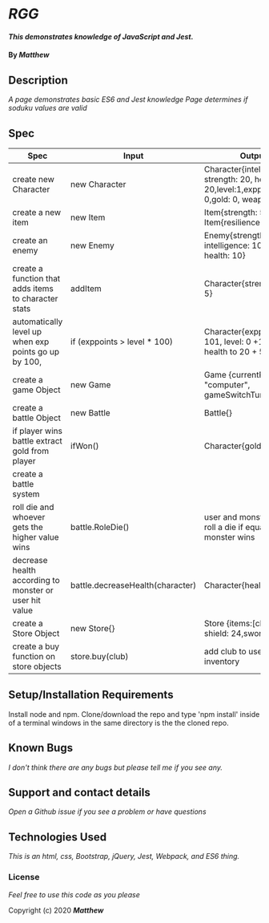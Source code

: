 
# _RGG_

#### _This demonstrates knowledge of JavaScript and Jest._

#### By _**Matthew**_


## Description

_A page demonstrates basic ES6 and Jest knowledge_
_Page determines if soduku values are valid_

## Spec
| Spec                                                   | Input                            | Output                                                                                       |
|--------------------------------------------------------|----------------------------------|----------------------------------------------------------------------------------------------|
| create new Character                                   | new Character                    | Character{intelligence:20, strength: 20, health: 20,level:1,exppoints: 0,gold: 0, weapon: 3} |
| create a new item                                      | new Item                         | Item{strength: 5,}, Item{resilience: 10}                                                     |
| create an enemy                                        | new Enemy                        | Enemy{strength: 20: intelligence: 10, gold: 5, health: 10}                                   |
| create a function that adds items to character stats   | addItem                          | Character{strength: 20 + 5}                                                                  |
| automatically level up when exp points go up by 100,   | if (exppoints > level * 100)     | Character{exppoints: 101, level: 0 +1} increase health to 20 + 5 etc....                     |
| create a game Object                                   | new Game                         | Game {currentPlayer: "computer", gameSwitchTurn()}                                           |
| create a battle Object                                 | new Battle                       | Battle{}                                                                                     |
| if player wins battle extract gold from player         | ifWon()                          | Character{gold:0 + 5}                                                                        |
| create a battle system                                 |                                  |                                                                                              |
| roll die and whoever gets the higher value wins        | battle.RoleDie()                 | user and monster both roll a die if equal the monster wins                                   |
| decrease health according to monster or user hit value | battle.decreaseHealth(character) | Character{health: 20 - 3}                                                                    |
| create a Store Object                                  | new Store{}                      | Store {items:[club:15, shield: 24,sword: 27] }                                               |
| create a buy function on store objects                 | store.buy(club)                  | add club to users inventory                                                                  |

## Setup/Installation Requirements

Install node and npm. Clone/download the repo and type 'npm install' inside of a terminal windows in the same directory is the the cloned repo.

## Known Bugs

_I don't think there are any bugs but please tell me if you see any._

## Support and contact details

_Open a Github issue if you see a problem or have questions_

## Technologies Used

_This is an html, css, Bootstrap, jQuery, Jest, Webpack, and ES6 thing._

### License

*Feel free to use this code as you please*

Copyright (c) 2020 **_Matthew_**
